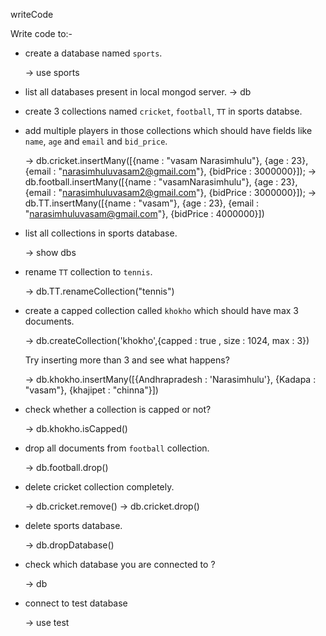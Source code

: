 writeCode

Write code to:-

- create a database named `sports`.

  -> use sports

- list all databases present in local mongod server.
  -> db

- create 3 collections named `cricket`, `football`, `TT` in sports databse.

  

- add multiple players in those collections which should have fields like `name`, `age` and `email` and `bid_price`.

  -> db.cricket.insertMany([{name : "vasam Narasimhulu"}, {age : 23}, {email : "narasimhuluvasam2@gmail.com"}, {bidPrice : 3000000}]);
  -> db.football.insertMany([{name : "vasamNarasimhulu"}, {age : 23}, {email : "narasimhuluvasam2@gmail.com"}, {bidPrice : 3000000}]);
  -> db.TT.insertMany([{name : "vasam"}, {age : 23}, {email : "narasimhuluvasam@gmail.com"}, {bidPrice : 4000000}])

- list all collections in sports database.
  
  -> show dbs

- rename `TT` collection to `tennis`.

  -> db.TT.renameCollection("tennis")

- create a capped collection called `khokho` which should have max 3 documents.

  -> db.createCollection('khokho',{capped : true , size : 1024, max : 3})

  Try inserting more than 3 and see what happens?

     -> db.khokho.insertMany([{Andhrapradesh : 'Narasimhulu'}, {Kadapa : "vasam"}, {khajipet : "chinna"}])

- check whether a collection is capped or not?

  -> db.khokho.isCapped()

- drop all documents from `football` collection.

  -> db.football.drop()

- delete cricket collection completely.

  -> db.cricket.remove()
  -> db.cricket.drop()

- delete sports database.

  -> db.dropDatabase()

- check which database you are connected to ?

  -> db

- connect to test database

  -> use test
